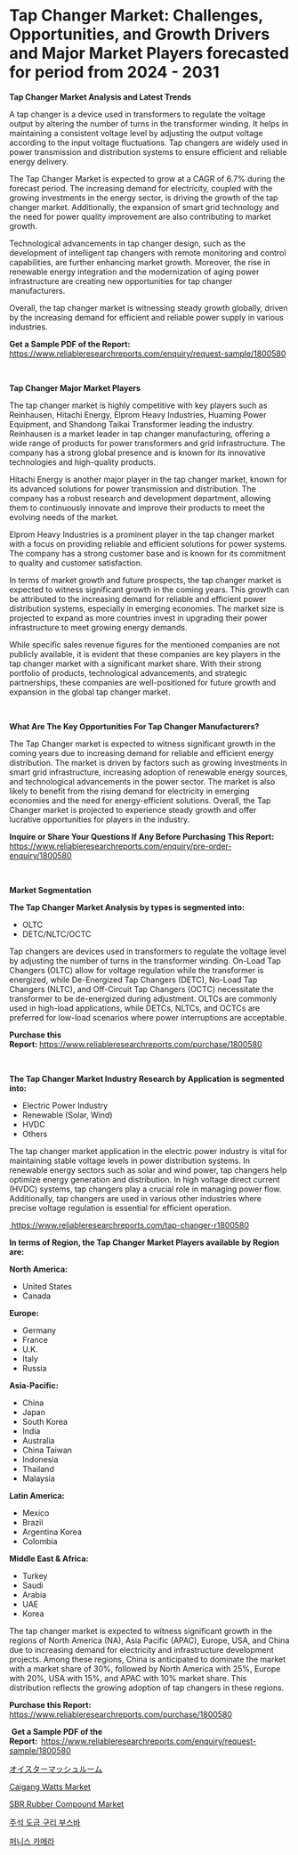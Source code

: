 <p><h1>Tap Changer Market: Challenges, Opportunities, and Growth Drivers and Major Market Players forecasted for period from 2024 - 2031</h1></p><p><strong>Tap Changer Market Analysis and Latest Trends</strong></p>
<p><p>A tap changer is a device used in transformers to regulate the voltage output by altering the number of turns in the transformer winding. It helps in maintaining a consistent voltage level by adjusting the output voltage according to the input voltage fluctuations. Tap changers are widely used in power transmission and distribution systems to ensure efficient and reliable energy delivery.</p><p>The Tap Changer Market is expected to grow at a CAGR of 6.7% during the forecast period. The increasing demand for electricity, coupled with the growing investments in the energy sector, is driving the growth of the tap changer market. Additionally, the expansion of smart grid technology and the need for power quality improvement are also contributing to market growth.</p><p>Technological advancements in tap changer design, such as the development of intelligent tap changers with remote monitoring and control capabilities, are further enhancing market growth. Moreover, the rise in renewable energy integration and the modernization of aging power infrastructure are creating new opportunities for tap changer manufacturers.</p><p>Overall, the tap changer market is witnessing steady growth globally, driven by the increasing demand for efficient and reliable power supply in various industries.</p></p>
<p><strong>Get a Sample PDF of the Report:&nbsp;</strong> <a href="https://www.reliableresearchreports.com/enquiry/request-sample/1800580">https://www.reliableresearchreports.com/enquiry/request-sample/1800580</a></p>
<p>&nbsp;</p>
<p><strong>Tap Changer Major Market Players</strong></p>
<p><p>The tap changer market is highly competitive with key players such as Reinhausen, Hitachi Energy, Elprom Heavy Industries, Huaming Power Equipment, and Shandong Taikai Transformer leading the industry. Reinhausen is a market leader in tap changer manufacturing, offering a wide range of products for power transformers and grid infrastructure. The company has a strong global presence and is known for its innovative technologies and high-quality products.</p><p>Hitachi Energy is another major player in the tap changer market, known for its advanced solutions for power transmission and distribution. The company has a robust research and development department, allowing them to continuously innovate and improve their products to meet the evolving needs of the market.</p><p>Elprom Heavy Industries is a prominent player in the tap changer market with a focus on providing reliable and efficient solutions for power systems. The company has a strong customer base and is known for its commitment to quality and customer satisfaction.</p><p>In terms of market growth and future prospects, the tap changer market is expected to witness significant growth in the coming years. This growth can be attributed to the increasing demand for reliable and efficient power distribution systems, especially in emerging economies. The market size is projected to expand as more countries invest in upgrading their power infrastructure to meet growing energy demands.</p><p>While specific sales revenue figures for the mentioned companies are not publicly available, it is evident that these companies are key players in the tap changer market with a significant market share. With their strong portfolio of products, technological advancements, and strategic partnerships, these companies are well-positioned for future growth and expansion in the global tap changer market.</p></p>
<p>&nbsp;</p>
<p><strong>What Are The Key Opportunities For Tap Changer Manufacturers?</strong></p>
<p><p>The Tap Changer market is expected to witness significant growth in the coming years due to increasing demand for reliable and efficient energy distribution. The market is driven by factors such as growing investments in smart grid infrastructure, increasing adoption of renewable energy sources, and technological advancements in the power sector. The market is also likely to benefit from the rising demand for electricity in emerging economies and the need for energy-efficient solutions. Overall, the Tap Changer market is projected to experience steady growth and offer lucrative opportunities for players in the industry.</p></p>
<p><strong>Inquire or Share Your Questions If Any Before Purchasing This Report:</strong> <a href="https://www.reliableresearchreports.com/enquiry/pre-order-enquiry/1800580">https://www.reliableresearchreports.com/enquiry/pre-order-enquiry/1800580</a></p>
<p>&nbsp;</p>
<p><strong>Market Segmentation</strong></p>
<p><strong>The Tap Changer Market Analysis by types is segmented into:</strong></p>
<p><ul><li>OLTC</li><li>DETC/NLTC/OCTC</li></ul></p>
<p><p>Tap changers are devices used in transformers to regulate the voltage level by adjusting the number of turns in the transformer winding. On-Load Tap Changers (OLTC) allow for voltage regulation while the transformer is energized, while De-Energized Tap Changers (DETC), No-Load Tap Changers (NLTC), and Off-Circuit Tap Changers (OCTC) necessitate the transformer to be de-energized during adjustment. OLTCs are commonly used in high-load applications, while DETCs, NLTCs, and OCTCs are preferred for low-load scenarios where power interruptions are acceptable.</p></p>
<p><strong>Purchase this Report:&nbsp;</strong><a href="https://www.reliableresearchreports.com/purchase/1800580">https://www.reliableresearchreports.com/purchase/1800580</a></p>
<p>&nbsp;</p>
<p><strong>The Tap Changer Market Industry Research by Application is segmented into:</strong></p>
<p><ul><li>Electric Power Industry</li><li>Renewable (Solar, Wind)</li><li>HVDC</li><li>Others</li></ul></p>
<p><p>The tap changer market application in the electric power industry is vital for maintaining stable voltage levels in power distribution systems. In renewable energy sectors such as solar and wind power, tap changers help optimize energy generation and distribution. In high voltage direct current (HVDC) systems, tap changers play a crucial role in managing power flow. Additionally, tap changers are used in various other industries where precise voltage regulation is essential for efficient operation.</p></p>
<p><a href="https://www.reliableresearchreports.com/tap-changer-r1800580">&nbsp;https://www.reliableresearchreports.com/tap-changer-r1800580</a></p>
<p><strong>In terms of Region, the Tap Changer Market Players available by Region are:</strong></p>
<p>
    <p> <strong> North America: </strong>
        <ul>
            <li>United States</li>
            <li>Canada</li>
        </ul>
        </p> 
    <p> <strong> Europe: </strong>
        <ul>
            <li>Germany</li>
            <li>France</li>
            <li>U.K.</li>
            <li>Italy</li>
            <li>Russia</li>
        </ul>
        </p> 
    <p> <strong> Asia-Pacific: </strong>
        <ul>
            <li>China</li>
            <li>Japan</li>
            <li>South Korea</li>
            <li>India</li>
            <li>Australia</li>
            <li>China Taiwan</li>
            <li>Indonesia</li>
            <li>Thailand</li>
            <li>Malaysia</li>
        </ul>
        </p> 
    <p> <strong> Latin America: </strong>
        <ul>
            <li>Mexico</li>
            <li>Brazil</li>
            <li>Argentina Korea</li>
            <li>Colombia</li>
        </ul>
        </p> 
    <p> <strong> Middle East & Africa: </strong>
        <ul>
            <li>Turkey</li>
            <li>Saudi</li>
            <li>Arabia</li>
            <li>UAE</li>
            <li>Korea</li>
        </ul>
    </p>
    </p>
<p><p>The tap changer market is expected to witness significant growth in the regions of North America (NA), Asia Pacific (APAC), Europe, USA, and China due to increasing demand for electricity and infrastructure development projects. Among these regions, China is anticipated to dominate the market with a market share of 30%, followed by North America with 25%, Europe with 20%, USA with 15%, and APAC with 10% market share. This distribution reflects the growing adoption of tap changers in these regions.</p></p>
<p><strong>Purchase this Report: </strong><a href="https://www.reliableresearchreports.com/purchase/1800580">https://www.reliableresearchreports.com/purchase/1800580</a></p>
<p>&nbsp;<strong>Get a Sample PDF of the Report:&nbsp;&nbsp;</strong><a href="https://www.reliableresearchreports.com/enquiry/request-sample/1800580">https://www.reliableresearchreports.com/enquiry/request-sample/1800580</a></p>
<p><strong></strong></p>
<p><p><a href="https://github.com/dadanedu33/Market-Research-Report-List-1/blob/main/848691132217.md">オイスターマッシュルーム</a></p><p><a href="https://www.linkedin.com/pulse/caigang-watts-market-comprehensive-report-its-share-amp-growth-lsize?trackingId=qHa8CnkxuTQGXSG0IRVOnA%3D%3D">Caigang Watts Market</a></p><p><a href="https://www.linkedin.com/pulse/sbr-rubber-compound-market-research-report-forecasted-n9gmf?trackingId=4YXGhGcc1%2FmyHHJikg8ggQ%3D%3D">SBR Rubber Compound Market</a></p><p><a href="https://github.com/hxzi07639916/Market-Research-Report-List-1/blob/main/739606229421.md">주석 도금 구리 부스바</a></p><p><a href="https://github.com/Hubertstyenger6685/Market-Research-Report-List-1/blob/main/976313629422.md">퍼니스 카메라</a></p></p>